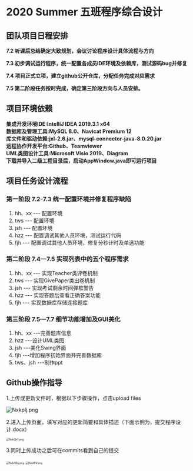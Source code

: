 # 2020 Summer 五班程序综合设计
## 团队项目日程安排
**7.2     听课后总结确定大致规划，会议讨论程序设计具体流程与方向**  

**7.3     初步调试运行程序，统一配置各成员IDE环境及依赖库，测试源码bug并修复**  

**7.4	 项目正式立项，建立github公开仓库，分配任务完成对应需求**  

**7.5     第二阶段任务按时完成，确定第三阶段方向与人员安排。**

## 项目环境依赖

**集成开发环境IDE:IntelliJ IDEA 2019.3.1 x64**   
**数据库及管理工具:MySQL 8.0、Navicat Premium 12**  
**库文件和驱动依赖:jxl-2.6.jar、mysql-connector-java-8.0.20.jar**  
**远程协作开发平台:Github、Teamviewer**  
**UML类图设计工具:Microsoft Visio 2019、Diagram**  
**下载并导入二级工程目录后，启动AppWindow.java即可运行项目**

##  项目任务设计流程  
### 第一阶段 7.2-7.3 统一配置环境并修复程序缺陷
1. hh、xx    --- 配置环境
2. tws       --- 配置环境
3. jsh       --- 配置环境
4. hzz       --- 配置调试其他人员环境，测试运行代码
5. fjh       --- 配置调试其他人员环境，修复分秒计时及单选功能
### 第二阶段 7.4—7.5 实现列表中的五个程序需求
1. hh、xx    --- 实现Teacher类评卷机制
2. tws       --- 实现GivePaper类出卷机制
3. jsh       --- 实现考试剩余时间弹框警告
4. hzz       --- 实现答题后查看正确答案功能
5. fjh       --- 实现数据库存储连接题库
### 第三阶段 7.5—7.7 细节功能增加及GUI美化
1. hh、xx    ---完善题库信息
2. hzz       ---设计UML类图
3. jsh       ---美化Swing界面
4. fjh       ---增加程序初始界面并完善数据库
5. tws、jsh  ---制作ppt

## Github操作指导  

1.上传或更新文件时，根据以下步骤操作，点击upload files

![Nxkplj.png](https://s1.ax1x.com/2020/07/04/Nxkplj.png)

2.进入上传页面，填写对应的更新简要和具体描述（下面示例为，提交程序设计.docx）

<img src="https://s1.ax1x.com/2020/07/04/NxkQn1.png" alt="NxkQn1.png" style="zoom:50%;" />

3.同时上传成功之后可在commits看到自己的提交

<img src="https://s1.ax1x.com/2020/07/04/NxkhBq.png" alt="NxkhBq.png" style="zoom:50%;" />

<img src="https://s1.ax1x.com/2020/07/04/NxkIEV.png" alt="NxkIEV.png" style="zoom:50%;" />
